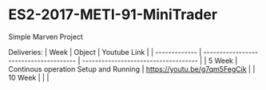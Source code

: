 # ES2-2017-METI-91-MiniTrader
Simple Marven Project

Deliveries: 
| Week          | Object                                 | Youtube Link                         |
| ------------- | -------------------------------------- | ------------------------------------ |
| 5 Week        | Continous operation Setup and Running  | https://youtu.be/g7qm5FegCik         |
| 10 Week       |                                        |                                      |

